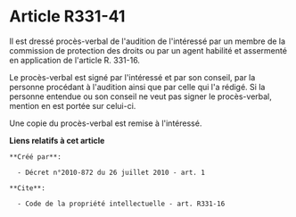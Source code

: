 # Article R331-41

Il est dressé procès-verbal de l'audition de l'intéressé par un membre de la commission de protection des droits ou par un
agent habilité et assermenté en application de l'article R. 331-16.

Le procès-verbal est signé par l'intéressé et par son conseil, par la personne procédant à l'audition ainsi que par celle qui
l'a rédigé. Si la personne entendue ou son conseil ne veut pas signer le procès-verbal, mention en est portée sur celui-ci. 

Une copie du procès-verbal est remise à l'intéressé.

**Liens relatifs à cet article**

	**Créé par**:

	  - Décret n°2010-872 du 26 juillet 2010 - art. 1

	**Cite**:

	  - Code de la propriété intellectuelle - art. R331-16
